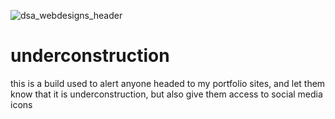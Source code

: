  ![dsa_webdesigns_header](https://user-images.githubusercontent.com/24277002/46819655-4d23bc00-cd52-11e8-865d-cb589c6f6bfa.jpg)
 
# underconstruction
this is a build used to alert anyone headed to my portfolio sites, and let them know that it is underconstruction, but also give them access to social media icons

